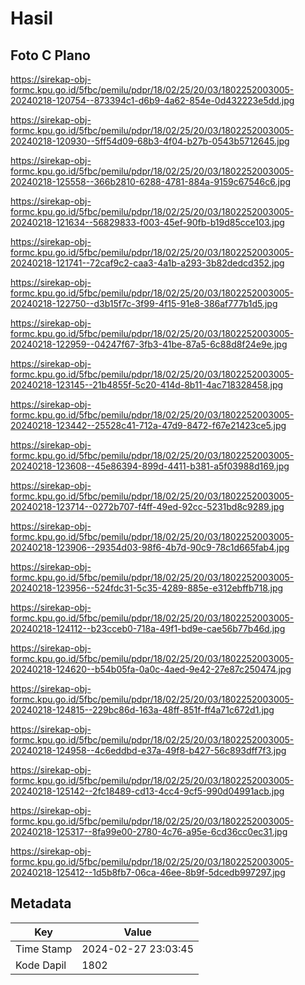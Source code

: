 # Hasil

## Foto C Plano

https://sirekap-obj-formc.kpu.go.id/5fbc/pemilu/pdpr/18/02/25/20/03/1802252003005-20240218-120754--873394c1-d6b9-4a62-854e-0d432223e5dd.jpg

https://sirekap-obj-formc.kpu.go.id/5fbc/pemilu/pdpr/18/02/25/20/03/1802252003005-20240218-120930--5ff54d09-68b3-4f04-b27b-0543b5712645.jpg

https://sirekap-obj-formc.kpu.go.id/5fbc/pemilu/pdpr/18/02/25/20/03/1802252003005-20240218-125558--366b2810-6288-4781-884a-9159c67546c6.jpg

https://sirekap-obj-formc.kpu.go.id/5fbc/pemilu/pdpr/18/02/25/20/03/1802252003005-20240218-121634--56829833-f003-45ef-90fb-b19d85cce103.jpg

https://sirekap-obj-formc.kpu.go.id/5fbc/pemilu/pdpr/18/02/25/20/03/1802252003005-20240218-121741--72caf9c2-caa3-4a1b-a293-3b82dedcd352.jpg

https://sirekap-obj-formc.kpu.go.id/5fbc/pemilu/pdpr/18/02/25/20/03/1802252003005-20240218-122750--d3b15f7c-3f99-4f15-91e8-386af777b1d5.jpg

https://sirekap-obj-formc.kpu.go.id/5fbc/pemilu/pdpr/18/02/25/20/03/1802252003005-20240218-122959--04247f67-3fb3-41be-87a5-6c88d8f24e9e.jpg

https://sirekap-obj-formc.kpu.go.id/5fbc/pemilu/pdpr/18/02/25/20/03/1802252003005-20240218-123145--21b4855f-5c20-414d-8b11-4ac718328458.jpg

https://sirekap-obj-formc.kpu.go.id/5fbc/pemilu/pdpr/18/02/25/20/03/1802252003005-20240218-123442--25528c41-712a-47d9-8472-f67e21423ce5.jpg

https://sirekap-obj-formc.kpu.go.id/5fbc/pemilu/pdpr/18/02/25/20/03/1802252003005-20240218-123608--45e86394-899d-4411-b381-a5f03988d169.jpg

https://sirekap-obj-formc.kpu.go.id/5fbc/pemilu/pdpr/18/02/25/20/03/1802252003005-20240218-123714--0272b707-f4ff-49ed-92cc-5231bd8c9289.jpg

https://sirekap-obj-formc.kpu.go.id/5fbc/pemilu/pdpr/18/02/25/20/03/1802252003005-20240218-123906--29354d03-98f6-4b7d-90c9-78c1d665fab4.jpg

https://sirekap-obj-formc.kpu.go.id/5fbc/pemilu/pdpr/18/02/25/20/03/1802252003005-20240218-123956--524fdc31-5c35-4289-885e-e312ebffb718.jpg

https://sirekap-obj-formc.kpu.go.id/5fbc/pemilu/pdpr/18/02/25/20/03/1802252003005-20240218-124112--b23cceb0-718a-49f1-bd9e-cae56b77b46d.jpg

https://sirekap-obj-formc.kpu.go.id/5fbc/pemilu/pdpr/18/02/25/20/03/1802252003005-20240218-124620--b54b05fa-0a0c-4aed-9e42-27e87c250474.jpg

https://sirekap-obj-formc.kpu.go.id/5fbc/pemilu/pdpr/18/02/25/20/03/1802252003005-20240218-124815--229bc86d-163a-48ff-851f-ff4a71c672d1.jpg

https://sirekap-obj-formc.kpu.go.id/5fbc/pemilu/pdpr/18/02/25/20/03/1802252003005-20240218-124958--4c6eddbd-e37a-49f8-b427-56c893dff7f3.jpg

https://sirekap-obj-formc.kpu.go.id/5fbc/pemilu/pdpr/18/02/25/20/03/1802252003005-20240218-125142--2fc18489-cd13-4cc4-9cf5-990d04991acb.jpg

https://sirekap-obj-formc.kpu.go.id/5fbc/pemilu/pdpr/18/02/25/20/03/1802252003005-20240218-125317--8fa99e00-2780-4c76-a95e-6cd36cc0ec31.jpg

https://sirekap-obj-formc.kpu.go.id/5fbc/pemilu/pdpr/18/02/25/20/03/1802252003005-20240218-125412--1d5b8fb7-06ca-46ee-8b9f-5dcedb997297.jpg


## Metadata

| Key        | Value               |
| ---------- | ------------------- |
| Time Stamp | 2024-02-27 23:03:45 |
| Kode Dapil | 1802                |



